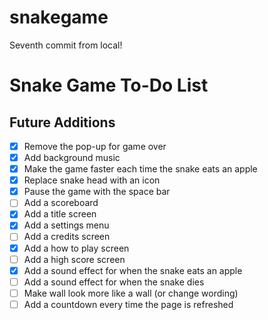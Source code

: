 # snakegame

Seventh commit from local!

# Snake Game To-Do List

## Future Additions
- [x] Remove the pop-up for game over
- [x] Add background music
- [x] Make the game faster each time the snake eats an apple
- [x] Replace snake head with an icon
- [x] Pause the game with the space bar
- [ ] Add a scoreboard
- [x] Add a title screen
- [x] Add a settings menu
- [ ] Add a credits screen
- [x] Add a how to play screen
- [ ] Add a high score screen
- [x] Add a sound effect for when the snake eats an apple
- [ ] Add a sound effect for when the snake dies
- [ ] Make wall look more like a wall (or change wording)
- [ ] Add a countdown every time the page is refreshed